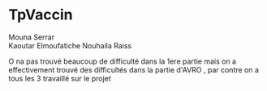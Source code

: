 # TpVaccin
Mouna Serrar  
Kaoutar Elmoufatiche
Nouhaila Raiss 

O na pas trouvé beaucoup de difficulté dans la 1ere partie mais on a effectivement trouvé des difficultés dans la partie d'AVRO ,
par contre on a tous les 3 travaillé sur le projet 
